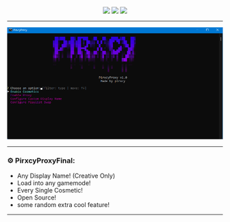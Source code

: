 <p align="center">
  <img src="https://img.shields.io/github/forks/PirxcyFinal/PirxcyProxyFinal.svg?style=for-the-badge"/>
  <img src="https://img.shields.io/github/stars/PirxcyFinal/PirxcyProxyFinal.svg?style=for-the-badge"/>
  <img src="https://img.shields.io/github/license/PirxcyFinal/PirxcyProxyFinal.svg?style=for-the-badge"/>
</p>

---------------------------------------

<div align="center">
  <a href="https://github.com/PirxcyFinal/PirxcyProxyFinal">
    <img src="https://raw.githubusercontent.com/PirxcyFinal/PirxcyProxy/main/showcase.png">
  </a>
</div>

---------------------------------------

### ⚙️ PirxcyProxyFinal:

- Any Display Name! (Creative Only)
- Load into any gamemode!
- Every Single Cosmetic!
- Open Source!
- some random extra cool feature!

---------------------------------------
